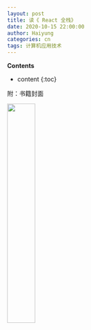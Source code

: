 ```yaml
---
layout: post
title: 读《 React 全栈》
date: 2020-10-15 22:00:00
author: Haiyung
categories: cn
tags: 计算机应用技术
--- 
```


__Contents__

* content
{:toc}



附：书籍封面

<p>
    <img src="/images/" width="36%">
</p>